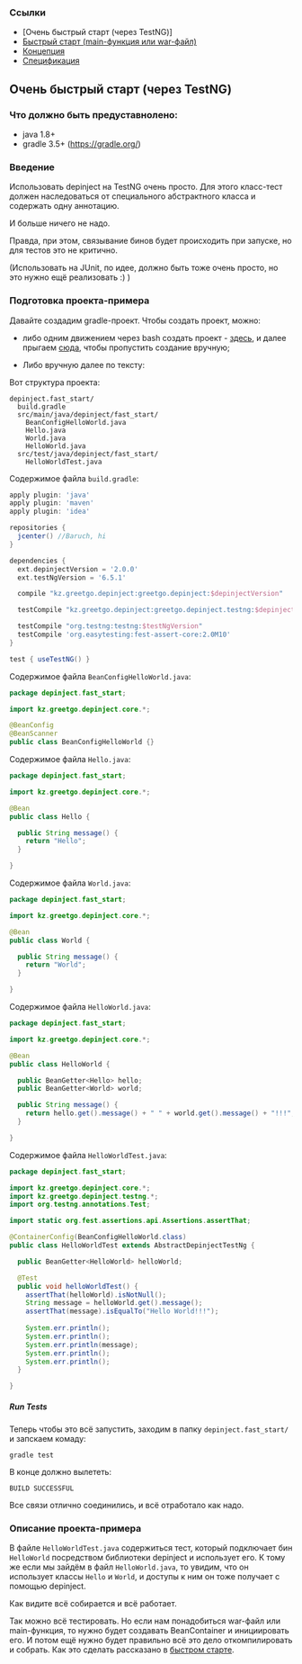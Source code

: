 ### Ссылки

 - [Очень быстрый старт (через TestNG)]
 - [Быстрый старт (main-функция или war-файл)](greetgo.depinject.parent/doc/quick_start.md)
 - [Концепция](greetgo.depinject.parent/doc/concept.md)
 - [Спецификация](greetgo.depinject.parent/doc/spec.md)


## Очень быстрый старт (через TestNG)

### Что должно быть предуставнолено:

  - java 1.8+
  - gradle 3.5+ (https://gradle.org/)

### Введение

Использовать depinject на TestNG очень просто.
Для этого класс-тест должен наследоваться от специального абстрактного класса и содержать одну аннотацию.

И больше ничего не надо.

Правда, при этом, связывание бинов будет происходить при запуске, но для тестов это не критично.

(Использовать на JUnit, по идее, должно быть тоже очень просто, но это нужно ещё реализовать :) ) 

### Подготовка проекта-примера

Давайте создадим gradle-проект. Чтобы создать проект, можно:

  - либо одним движением через bash создать проект - [здесь](fast_start.script.sh),
    и далее прыгаем [сюда](#run-tests), чтобы пропустить создание вручную;

  - Либо вручную далее по тексту:

Вот структура проекта:

    depinject.fast_start/
      build.gradle
      src/main/java/depinject/fast_start/
        BeanConfigHelloWorld.java
        Hello.java
        World.java
        HelloWorld.java
      src/test/java/depinject/fast_start/
        HelloWorldTest.java


Содержимое файла `build.gradle`:

```groovy
apply plugin: 'java'
apply plugin: 'maven'
apply plugin: 'idea'

repositories {
  jcenter() //Baruch, hi
}

dependencies {
  ext.depinjectVersion = '2.0.0'
  ext.testNgVersion = '6.5.1'

  compile "kz.greetgo.depinject:greetgo.depinject:$depinjectVersion"

  testCompile "kz.greetgo.depinject:greetgo.depinject.testng:$depinjectVersion"

  testCompile "org.testng:testng:$testNgVersion"
  testCompile 'org.easytesting:fest-assert-core:2.0M10'
}

test { useTestNG() }
```

Содержимое файла `BeanConfigHelloWorld.java`:

```java
package depinject.fast_start;

import kz.greetgo.depinject.core.*;

@BeanConfig
@BeanScanner
public class BeanConfigHelloWorld {}

```

Содержимое файла `Hello.java`:

```java
package depinject.fast_start;

import kz.greetgo.depinject.core.*;

@Bean
public class Hello {

  public String message() {
    return "Hello";
  }

}

```

Содержимое файла `World.java`:

```java
package depinject.fast_start;

import kz.greetgo.depinject.core.*;

@Bean
public class World {

  public String message() {
    return "World";
  }

}
```

Содержимое файла `HelloWorld.java`:

```java
package depinject.fast_start;

import kz.greetgo.depinject.core.*;

@Bean
public class HelloWorld {

  public BeanGetter<Hello> hello;
  public BeanGetter<World> world;

  public String message() {
    return hello.get().message() + " " + world.get().message() + "!!!";
  }

}
```

Содержимое файла `HelloWorldTest.java`:

```java
package depinject.fast_start;

import kz.greetgo.depinject.core.*;
import kz.greetgo.depinject.testng.*;
import org.testng.annotations.Test;

import static org.fest.assertions.api.Assertions.assertThat;

@ContainerConfig(BeanConfigHelloWorld.class)
public class HelloWorldTest extends AbstractDepinjectTestNg {

  public BeanGetter<HelloWorld> helloWorld;

  @Test
  public void helloWorldTest() {
    assertThat(helloWorld).isNotNull();
    String message = helloWorld.get().message();
    assertThat(message).isEqualTo("Hello World!!!");
    
    System.err.println();
    System.err.println();
    System.err.println(message);
    System.err.println();
    System.err.println();
  }

}
```

##### Run Tests

Теперь чтобы это всё запустить, заходим в папку `depinject.fast_start/` и запскаем комаду:

    gradle test

В конце должно вылететь:

    BUILD SUCCESSFUL

Все связи отлично соединились, и всё отработало как надо.

### Описание проекта-примера

В файле `HelloWorldTest.java` содержиться тест, который подключает бин `HelloWorld` посредством библиотеки depinject
и использует его. К тому же если мы зайдём в файл `HelloWorld.java`, то увидим, что он использует классы `Hello`
и `World`, и доступы к ним он тоже получает с помощью depinject.

Как видите всё собирается и всё работает.

Так можно всё тестировать. Но если нам понадобиться war-файл или main-функция, то нужно будет создавать BeanContainer
и инициировать его. И потом ещё нужно будет правильно всё это дело откомпилировать и собрать. Как это сделать рассказано
в [быстром старте](quick_start.md).
